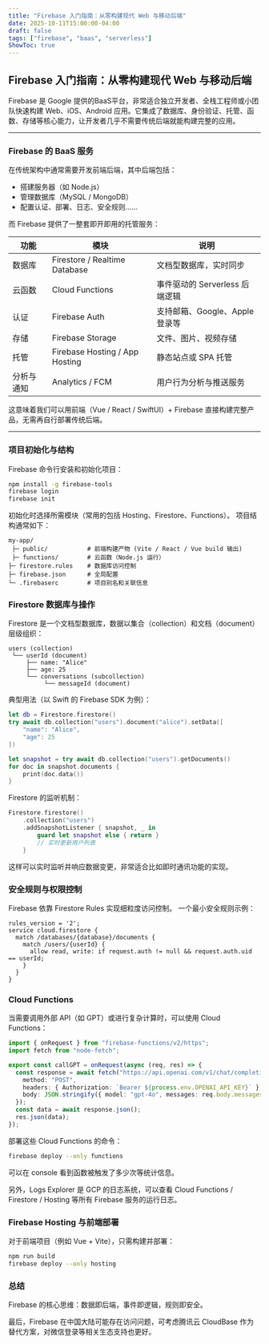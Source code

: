 ```yaml
---
title: "Firebase 入门指南：从零构建现代 Web 与移动后端"
date: 2025-10-11T15:00:00-04:00
draft: false
tags: ["firebase", "baas", "serverless"]
ShowToc: true
---
```


## Firebase 入门指南：从零构建现代 Web 与移动后端

Firebase 是 Google 提供的BaaS平台，非常适合独立开发者、全栈工程师或小团队快速构建 Web、iOS、Android 应用。它集成了数据库、身份验证、托管、函数、存储等核心能力，让开发者几乎不需要传统后端就能构建完整的应用。

---

### Firebase 的 BaaS 服务

在传统架构中通常需要开发前端后端，其中后端包括：

- 搭建服务器（如 Node.js）
- 管理数据库（MySQL / MongoDB）
- 配置认证、部署、日志、安全规则……

而 Firebase 提供了一整套即开即用的托管服务：

| 功能 | 模块 | 说明 |
|------|------|------|
| 数据库 | Firestore / Realtime Database | 文档型数据库，实时同步 |
| 云函数 | Cloud Functions | 事件驱动的 Serverless 后端逻辑 |
| 认证 | Firebase Auth | 支持邮箱、Google、Apple登录等 |
| 存储 | Firebase Storage | 文件、图片、视频存储 |
| 托管 | Firebase Hosting / App Hosting | 静态站点或 SPA 托管 |
| 分析与通知 | Analytics / FCM | 用户行为分析与推送服务 |

这意味着我们可以用前端（Vue / React / SwiftUI）+ Firebase 直接构建完整产品，无需再自行部署传统后端。

---

### 项目初始化与结构

Firebase 命令行安装和初始化项目：

```bash
npm install -g firebase-tools
firebase login
firebase init
```

初始化时选择所需模块（常用的包括 Hosting、Firestore、Functions）。
项目结构通常如下：

```text
my-app/
 ├─ public/           # 前端构建产物 (Vite / React / Vue build 输出)
 ├─ functions/        # 云函数（Node.js 运行）
├─ firestore.rules    # 数据库访问控制
├─ firebase.json      # 全局配置
└─ .firebaserc        # 项目别名和关联信息
```

### Firestore 数据库与操作

Firestore 是一个文档型数据库，数据以集合（collection）和文档（document）层级组织：

```text
users (collection)
 └── userId (document)
     ├── name: "Alice"
     ├── age: 25
     └── conversations (subcollection)
          └── messageId (document)
```


典型用法（以 Swift 的 Firebase SDK 为例）：

```swift
let db = Firestore.firestore()
try await db.collection("users").document("alice").setData([
    "name": "Alice",
    "age": 25
])

let snapshot = try await db.collection("users").getDocuments()
for doc in snapshot.documents {
    print(doc.data())
}
```


Firestore 的监听机制：

```swift
Firestore.firestore()
    .collection("users")
    .addSnapshotListener { snapshot, _ in
        guard let snapshot else { return }
        // 实时更新用户列表
    }
```


这样可以实时监听并响应数据变更，非常适合比如即时通讯功能的实现。

### 安全规则与权限控制

Firebase 依靠 Firestore Rules 实现细粒度访问控制。
一个最小安全规则示例：

```rules
rules_version = '2';
service cloud.firestore {
  match /databases/{database}/documents {
    match /users/{userId} {
      allow read, write: if request.auth != null && request.auth.uid == userId;
    }
  }
}
```

### Cloud Functions

当需要调用外部 API（如 GPT）或进行复杂计算时，可以使用 Cloud Functions：

```ts
import { onRequest } from "firebase-functions/v2/https";
import fetch from "node-fetch";

export const callGPT = onRequest(async (req, res) => {
  const response = await fetch("https://api.openai.com/v1/chat/completions", {
    method: "POST",
    headers: { Authorization: `Bearer ${process.env.OPENAI_API_KEY}` },
    body: JSON.stringify({ model: "gpt-4o", messages: req.body.messages }),
  });
  const data = await response.json();
  res.json(data);
});
```


部署这些 Cloud Functions 的命令：

```bash
firebase deploy --only functions
```

可以在 console 看到函数被触发了多少次等统计信息。

另外，Logs Explorer 是 GCP 的日志系统，可以查看 Cloud Functions / Firestore / Hosting 等所有 Firebase 服务的运行日志。

### Firebase Hosting 与前端部署

对于前端项目（例如 Vue + Vite），只需构建并部署：

```bash
npm run build
firebase deploy --only hosting
```

### 总结
Firebase 的核心思维：数据即后端，事件即逻辑，规则即安全。

最后，Firebase 在中国大陆可能存在访问问题，可考虑腾讯云 CloudBase 作为替代方案，对微信登录等相关生态支持也更好。

